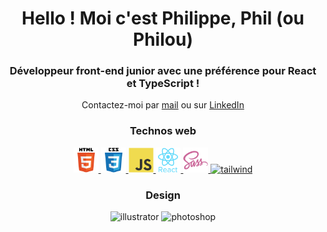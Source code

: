 <h1 align="center">Hello ! Moi c'est Philippe, Phil (ou Philou)</h1>
<h3 align="center">Développeur front-end junior avec une préférence pour React et TypeScript !</h3>

<p align="center">
  Contactez-moi par <a href="mailto:delcroixphilippe73@gmail.com">mail<a/> ou sur <a href="[mailto:delcroixphilippe73@gmail.com](https://linkedin.com/in/delcroix-philippe)">LinkedIn<a/>
</p>

<h3 align="center">Technos web</h3>
<p align="center">
  <a href="https://www.w3.org/html/" target="_blank" rel="noreferrer"> <img src="https://raw.githubusercontent.com/devicons/devicon/master/icons/html5/html5-original-wordmark.svg" alt="html5" width="40" height="40"/> </a>
  <a href="https://www.w3schools.com/css/" target="_blank" rel="noreferrer"> <img src="https://raw.githubusercontent.com/devicons/devicon/master/icons/css3/css3-original-wordmark.svg" alt="css3" width="40" height="40"/> </a>
  <a href="https://developer.mozilla.org/en-US/docs/Web/JavaScript" target="_blank" rel="noreferrer"> <img src="https://raw.githubusercontent.com/devicons/devicon/master/icons/javascript/javascript-original.svg" alt="javascript" width="40" height="40"/> </a>
  <a href="https://reactjs.org/" target="_blank" rel="noreferrer"> <img src="https://raw.githubusercontent.com/devicons/devicon/master/icons/react/react-original-wordmark.svg" alt="react" width="40" height="40"/> </a>
  <a href="https://sass-lang.com" target="_blank" rel="noreferrer"> <img src="https://raw.githubusercontent.com/devicons/devicon/master/icons/sass/sass-original.svg" alt="sass" width="40" height="40"/> </a>
  <a href="https://tailwindcss.com/" target="_blank" rel="noreferrer"> <img src="https://www.vectorlogo.zone/logos/tailwindcss/tailwindcss-icon.svg" alt="tailwind" width="40" height="40"/> </a>
</p>

<h3 align="center">Design</h3>
<p align="center"
  <img src="https://fr.wizcase.com/wp-content/uploads/2020/12/IndESIGN-LOGO.png" alt="indesign" width="40" height="40">
  <img src="https://fr.wizcase.com/wp-content/uploads/2020/12/IndESIGN-LOGO.png" alt="illustrator" width="40" height="40">
  <img src="https://fr.wizcase.com/wp-content/uploads/2020/12/IndESIGN-LOGO.png" alt="photoshop" width="40" height="40">
</p>
